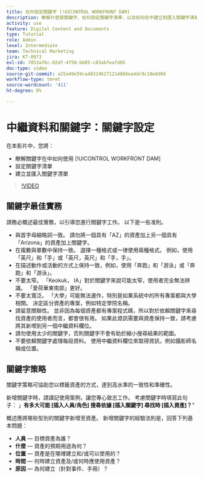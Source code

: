 ```yaml
---
title: 在中設定關鍵字 [!UICONTROL WORKFRONT DAM]
description: 瞭解什麼是關鍵字、如何設定關鍵字清單，以及如何在中建立和匯入關鍵字清單 [!UICONTROL WORKFRONT DAM].
activity: use
feature: Digital Content and Documents
type: Tutorial
role: Admin
level: Intermediate
team: Technical Marketing
jira: KT-8973
exl-id: 7853a76c-02df-4f50-bb05-c03abfeafd05
doc-type: video
source-git-commit: a25a49e59ca483246271214886ea4dc9c10e8d66
workflow-type: tm+mt
source-wordcount: '411'
ht-degree: 0%

---
```


# 中繼資料和關鍵字：關鍵字設定

在本影片中，您將：

* 瞭解關鍵字在中如何使用 [!UICONTROL WORKFRONT DAM]
* 設定關鍵字清單
* 建立並匯入關鍵字清單

>[!VIDEO](https://video.tv.adobe.com/v/335236/?quality=12&learn=on)

## 關鍵字最佳實務

請務必概述最佳實務，以引導您進行關鍵字工作。 以下是一些准則。

* 與首字母縮略詞一致。 請勿將一個具有「AZ」的資產加上另一個具有「Arizona」的資產加上關鍵字。
* 在複數與單數中保持一致。 選擇一種格式或一律使用兩種格式。 例如，使用「英尺」和「手」或「英尺，英尺」和「手，手」。
* 在描述動作或活動的方式上保持一致，例如，使用「奔跑」和「游泳」或「奔跑」和「游泳」。
* 不要太窄。 「Keokuk， IA」對於關鍵字來說可能太窄，使用者完全無法辨識。 「愛荷華東南部」更好。
* 不要太寬泛。 「大學」可能無法運作，特別是如果系統中的所有專案都與大學相關。 決定區分資產的專案，例如特定學院名稱。
* 請留意關聯性。 並非因為每個資產都有專案程式碼，所以對於依賴關鍵字來尋找資產的使用者而言，都會很有用。 如果此資訊需要與資產保持一致，請考慮將其新增到另一個中繼資料欄位。
* 請勿使用太少的關鍵字，否則關鍵字不會有助於縮小搜尋結果的範圍。
* 不要依賴關鍵字處理每段資料。 使用中繼資料欄位來取得資訊，例如攝影師名稱或位置。

## 關鍵字策略

關鍵字策略可協助您以標籤資產的方式，達到高水準的一致性和準確性。

新增關鍵字時，請謹記使用案例，讓您專心致志工作。 考慮關鍵字時填寫此句子： 」**有多大可能 [插入人員/角色] 搜尋依據 [插入關鍵字] 尋找時 [插入資產]？**&quot;

概述應將哪些型別的關鍵字新增至資產。 新增關鍵字的經驗法則是，回答下列基本問題：

* **人員** — 目標資產為誰？
* **什麼** — 資產的預期用途為何？
* **位置** — 資產是在哪裡建立和/或可以使用的？
* **時間** — 何時建立資產及/或何時應使用資產？
* **原因** — 為何建立（針對事件、手冊）？
